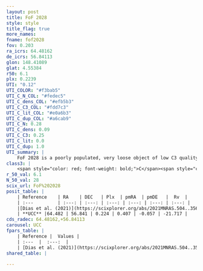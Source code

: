 ```yaml
---
layout: post
title: FoF 2028
style: style
title_flag: true
more_names: 
fname: fof2028
fov: 0.203
ra_icrs: 64.48162
de_icrs: 56.84113
glon: 148.41089
glat: 4.55384
r50: 6.1
plx: 0.2239
UTI: "0.12"
UTI_COLOR: "#f3bab5"
UTI_C_N_COL: "#fedec5"
UTI_C_dens_COL: "#efb5b3"
UTI_C_C3_COL: "#fdd7c3"
UTI_C_lit_COL: "#e0a6b3"
UTI_C_dup_COL: "#a6cab9"
UTI_C_N: 0.28
UTI_C_dens: 0.09
UTI_C_C3: 0.25
UTI_C_lit: 0.0
UTI_C_dup: 1.0
UTI_summary: |
    FoF 2028 is a poorly populated, very loose object of low C3 quality. It is rarely studied in the literature.
class3: |
    <span style="color: red; font-weight: bold;">C</span><span style="color: red; font-weight: bold;">C</span>
r_50_val: 6.1
N_50_val: 28
scix_url: FoF%202028
posit_table: |
    | Reference    | RA    | DEC   | Plx  | pmRA  | pmDE   |  Rv  |
    | :---         | :---: | :---: | :---: | :---: | :---: | :---: |
    |[Dias et al. (2021)](https://scixplorer.org/abs/2021MNRAS.504..356D) | 64.46 | 56.842 | 0.23 | 0.411 | -0.078 | -28.794 |
    | **UCC** |64.482 | 56.841 | 0.224 | 0.407 | -0.057 | -21.717 | 
cds_radec: 64.48162,+56.84113
carousel: UCC
fpars_table: |
    | Reference |  Values |
    | :---  |  :---:  |
    | [Dias et al. (2021)](https://scixplorer.org/abs/2021MNRAS.504..356D) | `Av=2.169, Dist=4038, logage=9.051, [Fe/H]=-0.193` |
shared_table: |
    
---
```

